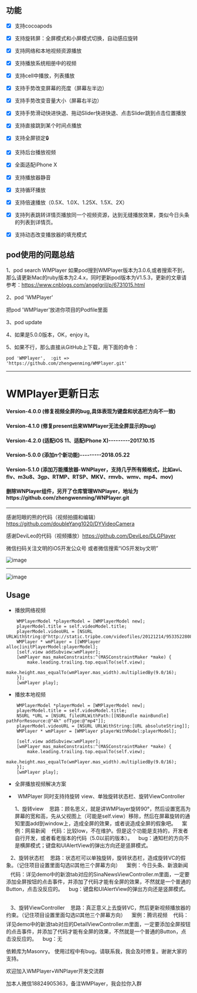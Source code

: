 ## 功能
- [x] 支持cocoapods
- [x] 支持旋转屏：全屏模式和小屏模式切换，自动感应旋转
- [x] 支持网络和本地视频资源播放
- [x] 支持播放系统相册中的视频
- [x] 支持cell中播放，列表播放
- [x] 支持手势改变屏幕的亮度（屏幕左半边）
- [x] 支持手势改变音量大小（屏幕右半边）
- [x] 支持手势滑动快进快退、拖动Slider快进快退、点击Slider跳到点击位置播放
- [x] 支持直接跳到某个时间点播放
- [x] 支持全屏锁定🔒
- [x] 支持后台播放视频
- [x] 全面适配iPhone X
- [x] 支持播放器静音
- [x] 支持循环播放
- [x] 支持倍速播放（0.5X、1.0X、1.25X、1.5X、2X）
- [x] 支持列表跳转详情页播放同一个视频资源，达到无缝播放效果，类似今日头条的列表到详情页。
- [x] 支持动态改变播放器的填充模式


## pod使用的问题总结

1、pod search WMPlayer
如果pod搜到WMPlayer版本为3.0.6,或者搜索不到，那么请更新Mac的ruby版本为2.4.x，同时更新pod版本为V1.5.3，更新的文章请参考：https://www.cnblogs.com/angelgril/p/6731015.html

2、pod 'WMPlayer'

把pod 'WMPlayer'放进你项目的Podfile里面

3、pod update

4、如果是5.0.0版本，OK，enjoy it。

5、如果不行，那么直接从GitHub上下载，用下面的命令：

    pod 'WMPlayer',  :git => 'https://github.com/zhengwenming/WMPlayer.git'
    

---

# WMPlayer更新日志

#### Version-4.0.0 (修复视频全屏的bug,具体表现为键盘和状态栏方向不一致)
#### Version-4.1.0 (修复present出来WMPlayer无法全屏显示的bug)
#### Version-4.2.0 (适配iOS 11、适配iPhone X)---------2017.10.15
#### Version-5.0.0 (添加n个新功能)---------2018.05.22
#### Version-5.1.0 (添加万能播放器-WNPlayer，支持几乎所有频格式，比如avi、flv、m3u8、3gp、RTMP、RTSP、MKV、rmvb、wmv、mp4、mov)
####  删除WNPlayer组件，另开了仓库管理WNPlayer，地址为https://github.com/zhengwenming/WNPlayer.git

---

感谢阳眼的熊的代码（视频拍摄和编辑）https://github.com/doubleYang1020/DYVideoCamera

感谢DeviLeo的代码（视频播放）https://github.com/DeviLeo/DLGPlayer

微信扫码关注文明的iOS开发公众号
或者微信搜索“iOS开发by文明”

![image](https://github.com/zhengwenming/WMPlayer/blob/master/PlayerDemo/gzh.jpg)

---


![image](https://github.com/zhengwenming/WMPlayer/blob/master/PlayerDemo/WMPlayer.gif)   

## Usage

* 播放网络视频

```
    WMPlayerModel *playerModel = [WMPlayerModel new];
    playerModel.title = self.videoModel.title;
    playerModel.videoURL = [NSURL URLWithString:@"http://static.tripbe.com/videofiles/20121214/9533522808.f4v.mp4"];
    WMPlayer * wmPlayer = [[WMPlayer alloc]initPlayerModel:playerModel];
    [self.view addSubview:wmPlayer];
    [wmPlayer mas_makeConstraints:^(MASConstraintMaker *make) {
        make.leading.trailing.top.equalTo(self.view);
        make.height.mas_equalTo(wmPlayer.mas_width).multipliedBy(9.0/16);
    }];
    [wmPlayer play];
```

* 播放本地视频

```
    WMPlayerModel *playerModel = [WMPlayerModel new];
    playerModel.title = self.videoModel.title;
    NSURL *URL = [NSURL fileURLWithPath:[[NSBundle mainBundle] pathForResource:@"4k" ofType:@"mp4"]];
    playerModel.videoURL = [NSURL URLWithString:[URL absoluteString]];
    WMPlayer * wmPlayer = [WMPlayer playerWithModel:playerModel];        
    [self.view addSubview:wmPlayer];
    [wmPlayer mas_makeConstraints:^(MASConstraintMaker *make) {
        make.leading.trailing.top.equalTo(self.view);
        make.height.mas_equalTo(wmPlayer.mas_width).multipliedBy(9.0/16);
    }];
    [wmPlayer play]; 
```    
  
 
 
* 全屏播放视频解决方案

*   WMPlayer 同时支持持旋转 view、单独旋转状态栏、旋转ViewController
  
  
  
    1、旋转view
    思路：顾名思义，就是讲WMPlayer旋转90°，然后设置宽高为屏幕的宽和高，先从父视图上（可能是self.view）移除，然后在屏幕旋转的通知里面add到window上，造成全屏的效果，或者说造成全屏的假象吧。
    案例：网易新闻
    代码：比较low，不在维护。但是这个功能是支持的，开发者自行开发，或者看老版本的代码（5.0以前的版本）。
    bug：通知栏的方向不是横屏模式；键盘和UIAlertView的弹出方向还是竖屏模式。
 
 
    2、旋转状态栏
    思路：状态栏可以单独旋转，旋转状态栏，造成旋转VC的假象。（记住项目设置里面勾选☑️其他三个屏幕方向）
    案例：今日头条、新浪新闻
    代码：详见demo中的新浪tab对应的SinaNewsViewController.m里面，一定要添加全屏按钮的点击事件，并添加了代码才能有全屏的效果，不然就是一个普通的Button，点击没反应的。
    bug：键盘和UIAlertView的弹出方向还是竖屏模式。
    
    
    3、旋转ViewController
    思路：真正意义上去旋转VC，然后更新视频播放器的约束。（记住项目设置里面勾选☑️其他三个屏幕方向）
    案例：腾讯视频
    代码：详见demo中的新浪tab对应的DetailViewController.m里面，一定要添加全屏按钮的点击事件，并添加了代码才能有全屏的效果，不然就是一个普通的Button，点击没反应的。
    bug：无
  

依赖库为Masonry。
使用过程中有bug，请联系我，我会及时修复。谢谢大家的支持。

欢迎加入WMPlayer+WNPlayer开发交流群

加本人微信18824905363，备注WMPlayer，我会拉你入群
